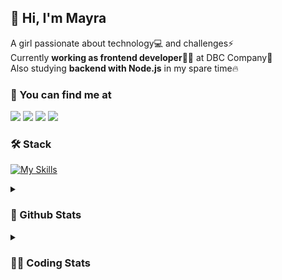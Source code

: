## 👋 Hi, I'm Mayra

A girl passionate about technology💻 and challenges⚡  
Currently **working as frontend developer**👩‍💻 at DBC Company🚀  
Also studying **backend with Node.js** in my spare time🔥  

### 💬 You can find me at

<a href="https://mayra.dev" target="_blank" rel="noopener"><img src="https://img.shields.io/badge/-mayra.dev-005FED?style=flat&logo=Google-chrome&logoColor=white"/></a>
<a href="https://linkedin.com/in/mayraamaral" target="_blank" rel="noopener"><img src="https://img.shields.io/badge/-/mayraamaral-0077B5?style=flat&logo=Linkedin&logoColor=white"/></a>
<a href="mailto:mayra@mayra.dev" target="_blank" rel="noopener"><img src="https://img.shields.io/badge/-mayra@mayra.dev-D14836?style=flat&logo=Gmail&logoColor=white"/></a>
<a href="" target="_blank" rel="noopener"><img src="https://img.shields.io/badge/-mayra%230179-7289DA?style=flat&logo=Discord&logoColor=white"/></a>

### 🛠️ Stack

[![My Skills](https://skillicons.dev/icons?i=react,redux,styledcomponents,html,css,sass,js,ts,py,nodejs,git,linux,bash,figma)](https://skillicons.dev)

<details>
    <summary><h3>📌 Github Stats</h3></summary>
  <table>
      <td><img height="160em" src="https://github-readme-stats.vercel.app/api?username=mayraamaral&show_icons=true&theme=algolia&hide_border=true&hide=stars&count_private=true" alt="Readme stats"></td>
      <td><img height="160em" src="https://github-readme-stats.vercel.app/api/top-langs/?username=mayraamaral&&layout=compact&&theme=algolia&hide_border=true&langs_count=6" alt="Language stats"></td>
  </table>

  <p align="center">
    <img src="https://github-readme-streak-stats.herokuapp.com?user=mayraamaral&theme=dark&hide_border=true&date_format=j%20M%5B%20Y%5D&locale=pt-br&background=050F2C&ring=0195DD&fire=23AA7D&currStreakLabel=23AA7D" alt="Streak stats">
  </p> 
</details>

<details>
  <summary><h3>👩‍💻 Coding Stats</h3></summary>
  
  <!--START_SECTION:waka-->
![Code Time](http://img.shields.io/badge/Code%20Time-20%20hrs%2054%20mins-blue)

**🐱 My GitHub Data** 

> 🏆 106 Contributions in the Year 2023
 > 
> 📦 573.1 kB Used in GitHub's Storage 
 > 
> 🚫 Not Opted to Hire
 > 
> 📜 37 Public Repositories 
 > 
> 🔑 22 Private Repositories  
 > 
**I'm an Early 🐤** 

```text
🌞 Morning       60 commits       ██░░░░░░░░░░░░░░░░░░░░░░░   10.22 % 
🌆 Daytime      236 commits       ██████████░░░░░░░░░░░░░░░   40.20 % 
🌃 Evening      238 commits       ██████████░░░░░░░░░░░░░░░   40.55 % 
🌙 Night         53 commits       ██░░░░░░░░░░░░░░░░░░░░░░░   09.03 % 

```
📅 **I'm Most Productive on Wednesday** 

```text
Monday         102 commits       ████░░░░░░░░░░░░░░░░░░░░░   17.38 % 
Tuesday         93 commits       ████░░░░░░░░░░░░░░░░░░░░░   15.84 % 
Wednesday      108 commits       ████░░░░░░░░░░░░░░░░░░░░░   18.40 % 
Thursday       104 commits       ████░░░░░░░░░░░░░░░░░░░░░   17.72 % 
Friday          62 commits       ██░░░░░░░░░░░░░░░░░░░░░░░   10.56 % 
Saturday        44 commits       ██░░░░░░░░░░░░░░░░░░░░░░░   07.50 % 
Sunday          74 commits       ███░░░░░░░░░░░░░░░░░░░░░░   12.61 % 

```


📊 **This Week I Spent My Time On** 

```text
⌚︎ Time Zone: America/Sao_Paulo

💬 Programming Languages: 
CSS                      6 hrs 29 mins       ███████████████░░░░░░░░░░   63.33 % 
HTML                     2 hrs 25 mins       ██████░░░░░░░░░░░░░░░░░░░   23.63 % 
SCSS                     1 hr 2 mins         ██░░░░░░░░░░░░░░░░░░░░░░░   10.15 % 
Markdown                 16 mins             ░░░░░░░░░░░░░░░░░░░░░░░░░   02.76 % 
Other                    0 secs              ░░░░░░░░░░░░░░░░░░░░░░░░░   00.11 % 

🔥 Editors: 
VS Code                  10 hrs 15 mins      █████████████████████████   100.00 % 

🐱‍💻 Projects: 
codigos                  5 hrs 38 mins       █████████████░░░░░░░░░░░░   55.04 % 
segunda-parte            43 mins             █░░░░░░░░░░░░░░░░░░░░░░░░   07.08 % 
aula04                   37 mins             █░░░░░░░░░░░░░░░░░░░░░░░░   06.02 % 
aula02                   36 mins             █░░░░░░░░░░░░░░░░░░░░░░░░   05.94 % 
aula03                   30 mins             █░░░░░░░░░░░░░░░░░░░░░░░░   05.03 % 

💻 Operating System: 
Linux                    10 hrs 15 mins      █████████████████████████   100.00 % 

```

**I Mostly Code in TypeScript** 

```text
TypeScript               34 repos            ████████████░░░░░░░░░░░░░   49.28 % 
HTML                     22 repos            ████████░░░░░░░░░░░░░░░░░   31.88 % 
JavaScript               7 repos             ██░░░░░░░░░░░░░░░░░░░░░░░   10.14 % 
CSS                      5 repos             █░░░░░░░░░░░░░░░░░░░░░░░░   07.25 % 
SCSS                     1 repo              ░░░░░░░░░░░░░░░░░░░░░░░░░   01.45 % 

```



 Last Updated on 16/02/2023 18:38:57 UTC
<!--END_SECTION:waka-->

</details>
